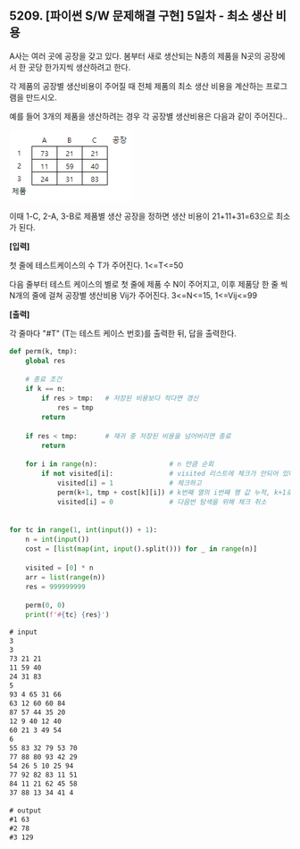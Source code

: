 ## 5209. [파이썬 S/W 문제해결 구현] 5일차 - 최소 생산 비용

A사는 여러 곳에 공장을 갖고 있다. 봄부터 새로 생산되는 N종의 제품을 N곳의 공장에서 한 곳당 한가지씩 생산하려고 한다.

각 제품의 공장별 생산비용이 주어질 때 전체 제품의 최소 생산 비용을 계산하는 프로그램을 만드시오.

예를 들어 3개의 제품을 생산하려는 경우 각 공장별 생산비용은 다음과 같이 주어진다..

![image-20210420140408649](D3.assets/최소생산비용.jpg)

이때 1-C, 2-A, 3-B로 제품별 생산 공장을 정하면 생산 비용이 21+11+31=63으로 최소가 된다.


**[입력]**

첫 줄에 테스트케이스의 수 T가 주어진다. 1<=T<=50

다음 줄부터 테스트 케이스의 별로 첫 줄에 제품 수 N이 주어지고, 이후 제품당 한 줄 씩 N개의 줄에 걸쳐 공장별 생산비용 Vij가 주어진다. 3<=N<=15,  1<=Vij<=99

**[출력]**

각 줄마다 "#T" (T는 테스트 케이스 번호)를 출력한 뒤, 답을 출력한다.

```python
def perm(k, tmp):
    global res
    
    # 종료 조건
    if k == n:
        if res > tmp:   # 저장된 비용보다 적다면 갱신
            res = tmp
        return

    if res < tmp:       # 재귀 중 저장된 비용을 넘어버리면 종료
        return

    for i in range(n):                  # n 만큼 순회
        if not visited[i]:              # visited 리스트에 체크가 안되어 있다면
            visited[i] = 1              # 체크하고
            perm(k+1, tmp + cost[k][i]) # k번째 열의 i번째 행 값 누적, k+1로 다음 열 재귀
            visited[i] = 0              # 다음번 탐색을 위해 체크 취소


for tc in range(1, int(input()) + 1):
    n = int(input())
    cost = [list(map(int, input().split())) for _ in range(n)]

    visited = [0] * n
    arr = list(range(n))
    res = 999999999

    perm(0, 0)
    print(f'#{tc} {res}')
```

```
# input
3
3
73 21 21
11 59 40
24 31 83
5
93 4 65 31 66
63 12 60 60 84
87 57 44 35 20
12 9 40 12 40
60 21 3 49 54
6
55 83 32 79 53 70
77 88 80 93 42 29
54 26 5 10 25 94
77 92 82 83 11 51
84 11 21 62 45 58
37 88 13 34 41 4

# output
#1 63
#2 78
#3 129
```

